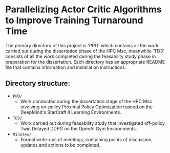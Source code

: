 # Parallelizing Actor Critic Algorithms to Improve Training Turnaround Time
The primary directory of this project is 'PPO' which contains all the work carried out during the dissertation phase of the HPC Msc, meanwhile 'TD3' consists of all the work completed during the feasability study phase in preparation for the dissertation. Each directory has an appropriate README file that contains information and installation instructions.

## Directory structure:

- `PPO/`
	* Work conducted during the dissertation stage of the HPC Msc involving on-policy Proximal Policy Optimization trained on the DeepMind's StarCraft II Learning Environments.
- `TD3/`
	* Work carried out during feasability study that investigated off-policy Twin Delayed DDPG on the OpenAI Gym Environments.
- `Minutes/`
	* Formal write-ups of meetings, containing points of discussion, updates and actions to be completed.

